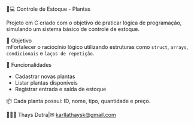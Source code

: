 🌱💻 Controle de Estoque - Plantas

Projeto em C criado com o objetivo de praticar lógica de programação,
simulando um sistema básico de controle de estoque.

🧠 Objetivo  
mFortalecer o raciocínio lógico utilizando estruturas
como `struct`, `arrays`, `condicionais` e `laços de repetição`.

🔧 Funcionalidades  
- Cadastrar novas plantas  
- Listar plantas disponíveis  
- Registrar entrada e saída de estoque

📦 Cada planta possui: ID, nome, tipo, quantidade e preço.

👩🏻‍💻 Thays Dutra|✉︎ karllathaysk@gmail.com
